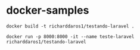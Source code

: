 # docker-samples

``docker build -t richarddaros1/testando-laravel .``

``docker run -p 8000:8000 -it --name teste-laravel richarddaros1/testando-laravel ``

